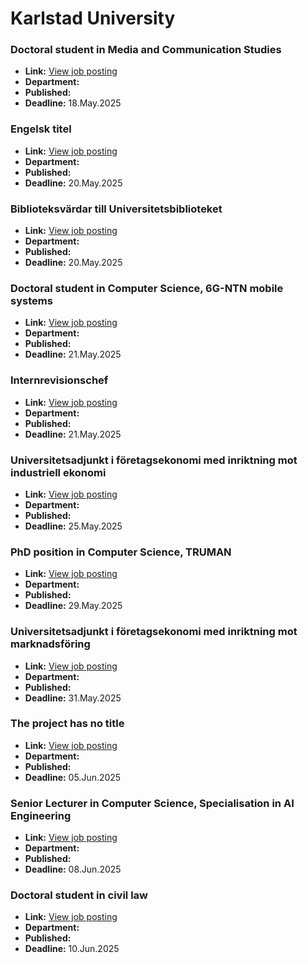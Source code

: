 # Karlstad University

### Doctoral student in Media and Communication Studies
- **Link:** [View job posting](https://kau.varbi.com/en/what:job/jobID:806004/iframeEmbedded:0/where:4)
- **Department:** 
- **Published:** 
- **Deadline:** 18.May.2025

### Engelsk titel
- **Link:** [View job posting](https://kau.varbi.com/en/what:job/jobID:808988/iframeEmbedded:0/where:4)
- **Department:** 
- **Published:** 
- **Deadline:** 20.May.2025

### Biblioteksvärdar till Universitetsbiblioteket
- **Link:** [View job posting](https://kau.varbi.com/en/what:job/jobID:822821/iframeEmbedded:0/where:4)
- **Department:** 
- **Published:** 
- **Deadline:** 20.May.2025

### Doctoral student in Computer Science, 6G-NTN mobile systems
- **Link:** [View job posting](https://kau.varbi.com/en/what:job/jobID:781427/iframeEmbedded:0/where:4)
- **Department:** 
- **Published:** 
- **Deadline:** 21.May.2025

### Internrevisionschef
- **Link:** [View job posting](https://kau.varbi.com/en/what:job/jobID:822499/iframeEmbedded:0/where:4)
- **Department:** 
- **Published:** 
- **Deadline:** 21.May.2025

### Universitetsadjunkt i företagsekonomi med inriktning mot industriell ekonomi
- **Link:** [View job posting](https://kau.varbi.com/en/what:job/jobID:826050/iframeEmbedded:0/where:4)
- **Department:** 
- **Published:** 
- **Deadline:** 25.May.2025

### PhD position in Computer Science, TRUMAN
- **Link:** [View job posting](https://kau.varbi.com/en/what:job/jobID:788719/iframeEmbedded:0/where:4)
- **Department:** 
- **Published:** 
- **Deadline:** 29.May.2025

### Universitetsadjunkt i företagsekonomi med inriktning mot marknadsföring
- **Link:** [View job posting](https://kau.varbi.com/en/what:job/jobID:826166/iframeEmbedded:0/where:4)
- **Department:** 
- **Published:** 
- **Deadline:** 31.May.2025

### The project has no title
- **Link:** [View job posting](https://kau.varbi.com/en/what:job/jobID:800023/iframeEmbedded:0/where:4)
- **Department:** 
- **Published:** 
- **Deadline:** 05.Jun.2025

### Senior Lecturer in Computer Science, Specialisation in AI Engineering
- **Link:** [View job posting](https://kau.varbi.com/en/what:job/jobID:718619/iframeEmbedded:0/where:4)
- **Department:** 
- **Published:** 
- **Deadline:** 08.Jun.2025

### Doctoral student in civil law
- **Link:** [View job posting](https://kau.varbi.com/en/what:job/jobID:811193/iframeEmbedded:0/where:4)
- **Department:** 
- **Published:** 
- **Deadline:** 10.Jun.2025

